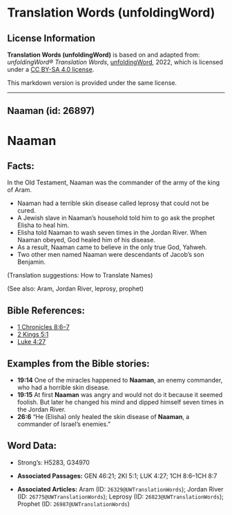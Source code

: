 # Translation Words (unfoldingWord)

## License Information

**Translation Words (unfoldingWord)** is based on and adapted from: _unfoldingWord® Translation Words_, [unfoldingWord](https://unfoldingword.org/utw), 2022, which is licensed under a [CC BY-SA 4.0 license](https://creativecommons.org/licenses/by-sa/4.0/legalcode.en).

This markdown version is provided under the same license.



--------------------------------

## Naaman (id: 26897)

Naaman
======

Facts:
------

In the Old Testament, Naaman was the commander of the army of the king of Aram.

* Naaman had a terrible skin disease called leprosy that could not be cured.
* A Jewish slave in Naaman’s household told him to go ask the prophet Elisha to heal him.
* Elisha told Naaman to wash seven times in the Jordan River. When Naaman obeyed, God healed him of his disease.
* As a result, Naaman came to believe in the only true God, Yahweh.
* Two other men named Naaman were descendants of Jacob’s son Benjamin.

(Translation suggestions: How to Translate Names)

(See also: Aram, Jordan River, leprosy, prophet)

Bible References:
-----------------

* [1 Chronicles 8:6–7](https://ref.ly/1Chr8:6-1Chr8:7)
* [2 Kings 5:1](https://ref.ly/2Kgs5:1)
* [Luke 4:27](https://ref.ly/Luke4:27)

Examples from the Bible stories:
--------------------------------

* **19:14** One of the miracles happened to **Naaman**, an enemy commander, who had a horrible skin disease.
* **19:15** At first **Naaman** was angry and would not do it because it seemed foolish. But later he changed his mind and dipped himself seven times in the Jordan River.
* **26:6** “He (Elisha) only healed the skin disease of **Naaman**, a commander of Israel’s enemies.”

Word Data:
----------

* Strong’s: H5283, G34970

* **Associated Passages:** GEN 46:21; 2KI 5:1; LUK 4:27; 1CH 8:6–1CH 8:7
* **Associated Articles:** Aram (ID: `26329@UWTranslationWords`); Jordan River (ID: `26775@UWTranslationWords`); Leprosy (ID: `26823@UWTranslationWords`); Prophet (ID: `26987@UWTranslationWords`)

